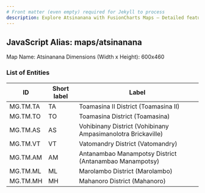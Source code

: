 ```yaml
---
# Front matter (even empty) required for Jekyll to process
description: Explore Atsinanana with FusionCharts Maps – Detailed features for seamless integration. Try now & enhance your data visualization today! 
---
```


## JavaScript Alias: maps/atsinanana

Map Name: Atsinanana
Dimensions (Width x Height): 600x460

### List of Entities

| ID       | Short label | Label                                                        |
| -------- | ----------- | ------------------------------------------------------------ |
| MG.TM.TA | TA          | Toamasina II District (Toamasina II)                         |
| MG.TM.TO | TO          | Toamasina District (Toamasina)                               |
| MG.TM.AS | AS          | Vohibinany District (Vohibinany Ampasimanolotra Brickaville) |
| MG.TM.VT | VT          | Vatomandry District (Vatomandry)                             |
| MG.TM.AM | AM          | Antanambao Manampotsy District (Antanambao Manampotsy)       |
| MG.TM.ML | ML          | Marolambo District (Marolambo)                               |
| MG.TM.MH | MH          | Mahanoro District (Mahanoro)                                 |
